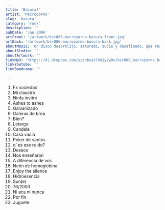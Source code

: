 ```yaml
---
title: 'Basura!'
artist: 'Macroporno'
slug: 'basura'
category: 'rock'
description: ''
pubDate: 'Jan 2006'
artFront: '/artwork/bsr006-macroporno-basura-front.jpg'
artBack: '/artwork/bsr006-macroporno-basura-back.jpg'
aboutMusic: 'Un disco desprolijo, saturado, sucio y desafinado, que resume los seis años de vida de la banda. Puede tomarse como un compilado de temas grabados en estudio, en vivo y durante los ensayos, una colección de pésimas y no tan pésimas grabaciones, un puñado de canciones que gritan lo que sentimos a través del tiempo, un demo largo, un disco de rock, o simplemente un montón de basura!' 
aboutStudio: ''
aboutArtwork: ''
linkMp3: 'https://dl.dropbox.com/s/znbxaz7862y2w9v/bsr006_macroporno_basura.zip'
linkYoutube: ''
linkBandcamp: ''

---
```


1. Fx sociedad
2. Mi claustro
3. Ninfa invitro
4. Ashes to ashes
5. Galvanizado
6. Galeras de brea
7. Bien?
8. Letargo
9. Candela
10. Casa vacía
11. Poker de santos
12. q’ es ese ruido?
13. Deseos
14. Nos enseñaron
15. A diferencia de vos
16. Neón de hemoglobina
17. Enjoy the silence
18. Hidroesencia
19. Sun(e)
20. 76/2000
21. Ni aca ni nunca
22. Por fin
23. Juguete
